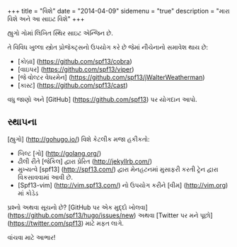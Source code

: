+++
title = "વિશે"
date = "2014-04-09"
sidemenu = "true"
description = "મારા વિશે અને આ સાઇટ વિશે"
+++

હ્યુગો ગોમાં લિખિત સ્થિર સાઇટ એન્જિન છે.


તે વિવિધ ખુલ્લા સ્ત્રોત પ્રોજેક્ટ્સનો ઉપયોગ કરે છે જેમાં નીચેનાનો સમાવેશ થાય છે:

* [કોબ્રા] (https://github.com/spf13/cobra)
* [વાઇપર] (https://github.com/spf13/viper)
* [જે વોલ્ટર વેધરમેન] (https://github.com/spf13/jWalterWeatherman)
* [કાસ્ટ] (https://github.com/spf13/cast)

વધુ જાણો અને [GitHub] (https://github.com/spf13) પર યોગદાન આપો.

## સ્થાપના

[હ્યુગો] (http://gohugo.io/) વિશે કેટલીક મજા હકીકતો:

* બિલ્ટ [ગો] (http://golang.org/)
* ઢીલી રીતે [જેકિલ] દ્વારા પ્રેરિત (http://jekyllrb.com/)
* મુખ્યત્વે [spf13] (http://spf13.com/) દ્વારા મેનહટનમાં મુસાફરી કરતી ટ્રેન દ્વારા વિકસાવવામાં આવી છે.
* [Spf13-vim] (http://vim.spf13.com/) નો ઉપયોગ કરીને [વીમ] (http://vim.org) માં કોડેડ

પ્રશ્નો અથવા સૂચનો છે? [GitHub પર એક મુદ્દો ખોલવા] (https://github.com/spf13/hugo/issues/new) અથવા [Twitter પર મને પૂછો] (https://twitter.com/spf13) માટે મફત લાગે.

વાંચવા માટે આભાર!
